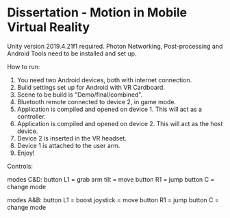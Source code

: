# Dissertation - Motion in Mobile Virtual Reality

Unity version 2019.4.21f1 required.
Photon Networking, Post-processing and Android Tools need to be installed and set up.

How to run: 

1. You need two Android devices, both with internet connection.
2. Build settings set up for Android with VR Cardboard.
3. Scene to be build is "Demo/final/combined".
4. Bluetooth remote connected to device 2, in game mode.
5. Application is compiled and opened on device 1. This will act as a controller.
6. Application is compiled and opened on device 2. This will act as the host device.
7. Device 2 is inserted in the VR headset.
8. Device 1 is attached to the user arm.
9. Enjoy!


Controls: 

modes C&D:
button L1 = grab
arm tilt = move
button R1 = jump
button C = change mode

modes A&B:
button L1 = boost
joystick = move
button R1 = jump
button C = change mode
